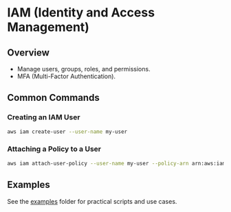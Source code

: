 # IAM (Identity and Access Management)

## Overview
- Manage users, groups, roles, and permissions.
- MFA (Multi-Factor Authentication).

## Common Commands

### Creating an IAM User
```bash
aws iam create-user --user-name my-user
```

### Attaching a Policy to a User
```bash
aws iam attach-user-policy --user-name my-user --policy-arn arn:aws:iam::aws:policy/AmazonS3FullAccess
```

## Examples
See the [examples](./examples) folder for practical scripts and use cases.

